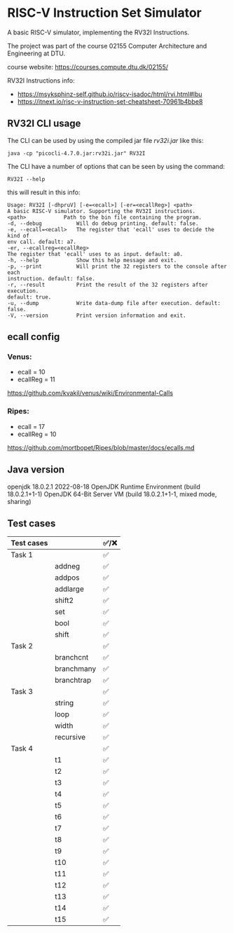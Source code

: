 # RISC-V Instruction Set Simulator

A basic RISC-V simulator, implementing the RV32I Instructions.

The project was part of the course 02155 Computer Architecture and Engineering at DTU.

course website: https://courses.compute.dtu.dk/02155/

RV32I Instructions info:
* https://msyksphinz-self.github.io/riscv-isadoc/html/rvi.html#lbu
* https://itnext.io/risc-v-instruction-set-cheatsheet-70961b4bbe8

## RV32I CLI usage

The CLI can be used by using the compiled jar file *rv32i.jar* like this: 

    java -cp "picocli-4.7.0.jar:rv32i.jar" RV32I

The CLI have a number of options that can be seen by using the command:

    RV32I --help 

this will result in this info:

    Usage: RV32I [-dhpruV] [-e=<ecall>] [-er=<ecallReg>] <path>
    A basic RISC-V simulator. Supporting the RV32I instructions.
    <path>            Path to the bin file containing the program.
    -d, --debug           Will do debug printing. default: false.
    -e, --ecall=<ecall>   The register that 'ecall' uses to decide the kind of
    env call. default: a7.
    -er, --ecallreg=<ecallReg>
    The register that 'ecall' uses to as input. default: a0.
    -h, --help            Show this help message and exit.
    -p, --print           Will print the 32 registers to the console after each
    instruction. default: false.
    -r, --result          Print the result of the 32 registers after execution.
    default: true.
    -u, --dump            Write data-dump file after execution. default: false.
    -V, --version         Print version information and exit.


## ecall config

### Venus:
* ecall = 10 
* ecallReg = 11 

https://github.com/kvakil/venus/wiki/Environmental-Calls

### Ripes:
* ecall = 17
* ecallReg = 10

https://github.com/mortbopet/Ripes/blob/master/docs/ecalls.md

## Java version

openjdk 18.0.2.1 2022-08-18
OpenJDK Runtime Environment (build 18.0.2.1+1-1)
OpenJDK 64-Bit Server VM (build 18.0.2.1+1-1, mixed mode, sharing)

## Test cases

| Test   cases  |            | ✅/❌️ |
|---------------|------------|------|
| Task 1        |            | ✅    |
|               | addneg     | ✅    |
|               | addpos     | ✅    |
|               | addlarge   | ✅    |
|               | shift2     | ✅    |
|               | set        | ✅    |
|               | bool       | ✅    |
|               | shift      | ✅    |
| Task 2        |            | ✅    |
|               | branchcnt  | ✅    |
|               | branchmany | ✅    |
|               | branchtrap | ✅    |
| Task 3        |            | ✅    |
|               | string     | ✅    |
|               | loop       | ✅    |
|               | width      | ✅    |
|               | recursive  | ✅    |
| Task 4        |            | ✅    |
|               | t1         | ✅    |
|               | t2         | ✅    |
|               | t3         | ✅    |
|               | t4         | ✅    |
|               | t5         | ✅    |
|               | t6         | ✅    |
|               | t7         | ✅    |
|               | t8         | ✅    |
|               | t9         | ✅    |
|               | t10        | ✅    |
|               | t11        | ✅    |
|               | t12        | ✅    |
|               | t13        | ✅    |
|               | t14        | ✅    |
|               | t15        | ✅    |
